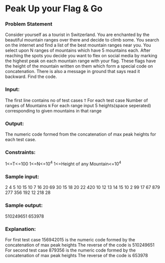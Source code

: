 # Peak Up your Flag & Go

### Problem Statement

Consider yourself as a tourist in Switzerland. You are enchanted by the beautiful mountain ranges over there and decide to climb some. You search on the internet and find a list of the best mountain ranges near you. You select upon N ranges of mountains which have 5 mountains each.
After reaching the spots you decide you want to flex on social media by marking the highest peak on each mountain range with your flag. These flags have the height of the mountain written on them which form a special code on concatenation. There is also a message in ground that says read it backward.
Find the code.

### Input:

The first line contains no of test cases ```T```
For each test case Number of ranges of Mountains ```N```
For each range input 5 heights(space seperated) corresponding to given mountains in that range

### Output:

The numeric code formed from the concatenation of max peak heights for each test case.

### Constraints:

1<=T<=100
1<=N<=10<sup>4</sup>
1<=Height of any Mountain<=10<sup>4</sup>

### Sample input:

2
4
5   10  15   10    7
16  20  69   30   15
18  20  22  420   10
12  13  14   15   10
2
99  17  67  879  277
356 192 12  218   28

### Sample output:

510249651
653978

### Explanation: 

For first test case 156942015 is the numeric code formed by the concatenation of max peak heights
The reverse of the code is 510249651
For second test case 879356 is the numeric code formed by the concatenation of max peak heights
The reverse of the code is 653978
